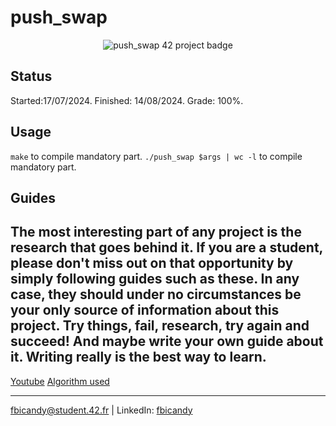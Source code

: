 # push_swap 

<p align="center">
  <img src="https://github.com/FreddyBicandy50/42draft/blob/main/42_badges/push_swape.png" alt="push_swap 42 project badge"/>
</p>

## Status
Started:17/07/2024.
Finished: 14/08/2024.
Grade: 100%.

## Usage
``make`` to compile mandatory part.
``./push_swap $args | wc -l`` to compile mandatory part.

## Guides

The most interesting part of any project is the research that goes behind it. If you are a student, please don't miss out on that opportunity by simply following guides such as these. In any case, they should under no circumstances be your only source of information about this project. Try things, fail, research, try again and succeed! And maybe write your own guide about it. Writing really is the best way to learn.
---

[Youtube](https://www.youtube.com/watch?v=wRvipSG4Mmk)
[Algorithm used](https://medium.com/@ayogun/push-swap-c1f5d2d41e97)



---

fbicandy@student.42.fr | LinkedIn: [fbicandy](https://www.linkedin.com/in/freddy-bicandy/)